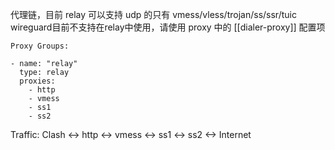 代理链，目前 relay 可以支持 udp 的只有 vmess/vless/trojan/ss/ssr/tuic
wireguard目前不支持在relay中使用，请使用 proxy 中的 [[dialer-proxy]] 配置项
```
Proxy Groups:

- name: "relay"
  type: relay
  proxies:
    - http
    - vmess
    - ss1
    - ss2

```
Traffic: Clash <-> http <-> vmess <-> ss1 <-> ss2 <-> Internet
